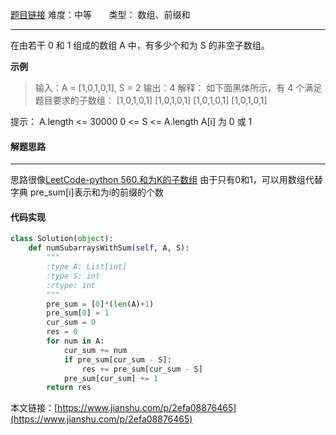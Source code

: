  [题目链接](https://leetcode-cn.com/problems/binary-subarrays-with-sum/)
难度：中等          &nbsp;&nbsp;&nbsp;&nbsp;&nbsp;&nbsp;类型：  数组、前缀和
***

在由若干 0 和 1  组成的数组 A 中，有多少个和为 S 的非空子数组。
 
**示例**
> 输入：A = [1,0,1,0,1], S = 2
输出：4
解释：
如下面黑体所示，有 4 个满足题目要求的子数组：
[1,0,1,0,1]
[1,0,1,0,1]
[1,0,1,0,1]
[1,0,1,0,1]
  
提示：
A.length <= 30000
0 <= S <= A.length
A[i] 为 0 或 1

#### 解题思路
***
 思路很像[LeetCode-python 560.和为K的子数组](https://www.jianshu.com/p/a634f3238eb8)
由于只有0和1，可以用数组代替字典
pre_sum[i]表示和为i的前缀的个数



#### 代码实现
```python
class Solution(object):
    def numSubarraysWithSum(self, A, S):
        """
        :type A: List[int]
        :type S: int
        :rtype: int
        """
        pre_sum = [0]*(len(A)+1)
        pre_sum[0] = 1
        cur_sum = 0
        res = 0
        for num in A:
            cur_sum += num
            if pre_sum[cur_sum - S]:
                res += pre_sum[cur_sum - S]
            pre_sum[cur_sum] += 1
        return res
```

本文链接：[https://www.jianshu.com/p/2efa08876465](https://www.jianshu.com/p/2efa08876465)
